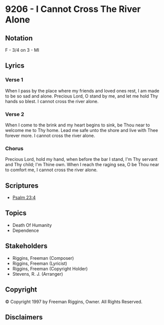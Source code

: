 # 9206 - I Cannot Cross The River Alone

## Notation

F - 3/4 on 3 - MI

## Lyrics

### Verse 1

When I pass by the place where my friends and loved ones rest, I  am made to be so sad and alone. Precious Lord, O stand by me, and let me hold Thy hands so blest. I cannot cross the river alone.

### Verse 2

When I come to the brink and my heart begins to sink, be Thou near to welcome me to Thy home. Lead me safe unto the shore and live with Thee forever more. I cannot cross the river alone.

### Chorus

Precious Lord, hold my hand, when before the bar I stand, I'm Thy servant and Thy child; I'm Thine own. When I reach the raging sea, O be Thou near to comfort me, I cannot cross the river alone.


## Scriptures

- [Psalm 23:4](https://www.biblegateway.com/passage/?search=Psalm%2023%3A4)

## Topics

- Death Of Humanity
- Dependence

## Stakeholders

- Riggins, Freeman (Composer)
- Riggins, Freeman (Lyricist)
- Riggins, Freeman (Copyright Holder)
- Stevens, R. J. (Arranger)

## Copyright

© Copyright 1997 by Freeman Riggins, Owner. All Rights Reserved.


## Disclaimers


